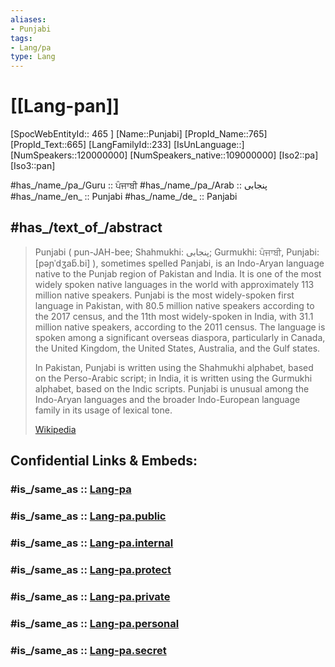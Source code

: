 ```yaml
---
aliases:
- Punjabi
tags:
- Lang/pa
type: Lang
---
```


# [[Lang-pan]] 

[SpocWebEntityId:: 465 ]
[Name::Punjabi]
[PropId_Name::765]
[PropId_Text::665]
[LangFamilyId::233]
[IsUnLanguage::]
[NumSpeakers::120000000]
[NumSpeakers_native::109000000]
[Iso2::pa]
[Iso3::pan]


#has_/name_/pa_/Guru ::  ਪੰਜਾਬੀ 
#has_/name_/pa_/Arab ::  پنجابی 
#has_/name_/en_ :: Punjabi 
#has_/name_/de_ :: Panjabi   


## #has_/text_of_/abstract  


> Punjabi ( pun-JAH-bee; Shahmukhi: پنجابی; Gurmukhi: ਪੰਜਾਬੀ, Punjabi: [pəɲˈdʒab̆.bi] ), sometimes spelled Panjabi, is an Indo-Aryan language native to the Punjab region of Pakistan and India. It is one of the most widely spoken native languages in the world with approximately 113 million native speakers. 
> Punjabi is the most widely-spoken first language in Pakistan, with 80.5 million native speakers according to the 2017 census, and the 11th most widely-spoken in India, with 31.1 million native speakers, according to the 2011 census. The language is spoken among a significant overseas diaspora, particularly in Canada, the United Kingdom, the United States, Australia, and the Gulf states.
>
> In Pakistan, Punjabi is written using the Shahmukhi alphabet, based on the Perso-Arabic script; in India, it is written using the Gurmukhi alphabet, based on the Indic scripts. Punjabi is unusual among the Indo-Aryan languages and the broader Indo-European language family in its usage of lexical tone.
>
> [Wikipedia](https://en.wikipedia.org/wiki/Punjabi%20language)


## Confidential Links & Embeds: 

### #is_/same_as :: [Lang-pa](/_Standards/Language/Lang~Family/LangFamily-Indo-European/LangFamily-Indo-Iranian/LangFamily-Indo-Aryan/Lang-pa.md) 

### #is_/same_as :: [Lang-pa.public](/_public/Language/Lang~Family/LangFamily-Indo-European/LangFamily-Indo-Iranian/LangFamily-Indo-Aryan/Lang-pa.public.md) 

### #is_/same_as :: [Lang-pa.internal](/_internal/Language/Lang~Family/LangFamily-Indo-European/LangFamily-Indo-Iranian/LangFamily-Indo-Aryan/Lang-pa.internal.md) 

### #is_/same_as :: [Lang-pa.protect](/_protect/Language/Lang~Family/LangFamily-Indo-European/LangFamily-Indo-Iranian/LangFamily-Indo-Aryan/Lang-pa.protect.md) 

### #is_/same_as :: [Lang-pa.private](/_private/Language/Lang~Family/LangFamily-Indo-European/LangFamily-Indo-Iranian/LangFamily-Indo-Aryan/Lang-pa.private.md) 

### #is_/same_as :: [Lang-pa.personal](/_personal/Language/Lang~Family/LangFamily-Indo-European/LangFamily-Indo-Iranian/LangFamily-Indo-Aryan/Lang-pa.personal.md) 

### #is_/same_as :: [Lang-pa.secret](/_secret/Language/Lang~Family/LangFamily-Indo-European/LangFamily-Indo-Iranian/LangFamily-Indo-Aryan/Lang-pa.secret.md)

